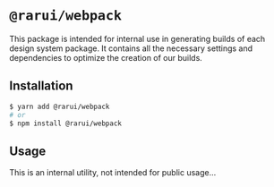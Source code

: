 # `@rarui/webpack`

This package is intended for internal use in generating builds of each design system package. It contains all the necessary settings and dependencies to optimize the creation of our builds.

## Installation

```sh
$ yarn add @rarui/webpack
# or
$ npm install @rarui/webpack
```

## Usage

This is an internal utility, not intended for public usage...
